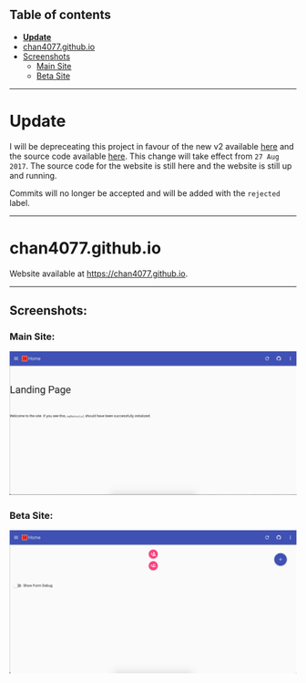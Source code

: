 ## Table of contents
- [**Update**](#update)
- [chan4077.github.io](#chan4077githubio)
- [Screenshots](#screenshots)
  - [Main Site](#main-site)
  - [Beta Site](#beta-site)

---

# Update
I will be depreceating this project in favour of the new v2 available [here](https://githubpageschan4077.firebaseapp.com) and the source code available [here](https://github.com/Chan4077/githubpageschan4077). This change will take effect from `27 Aug 2017`. The source code for the website is still here and the website is still up and running.

Commits will no longer be accepted and will be added with the `rejected` label.

---
# chan4077.github.io
Website available at <https://chan4077.github.io>.

---
## Screenshots:
### Main Site:
![Main Site](https://raw.githubusercontent.com/Chan4077/chan4077.github.io/master/wiki/img/wiki_main.jpg)

### Beta Site:
![Beta Site](https://raw.githubusercontent.com/Chan4077/chan4077.github.io/master/wiki/img/wiki_beta_new.jpg)